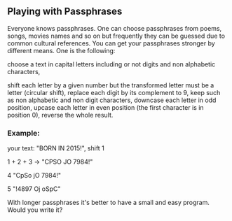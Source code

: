## Playing with Passphrases

Everyone knows passphrases. One can choose passphrases from poems, songs, movies names and so on but frequently they can be guessed due to common cultural references. You can get your passphrases stronger by different means. One is the following:

choose a text in capital letters including or not digits and non alphabetic characters,

shift each letter by a given number but the transformed letter must be a letter (circular shift),
replace each digit by its complement to 9,
keep such as non alphabetic and non digit characters,
downcase each letter in odd position, upcase each letter in even position (the first character is in position 0),
reverse the whole result.

### Example:

your text: "BORN IN 2015!", shift 1

1 + 2 + 3 -> "CPSO JO 7984!"

4 "CpSo jO 7984!"

5 "!4897 Oj oSpC"

With longer passphrases it's better to have a small and easy program. Would you write it?
